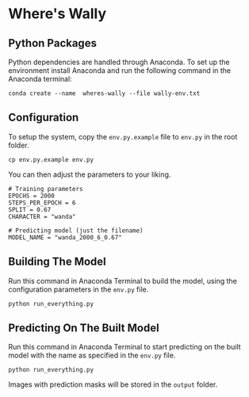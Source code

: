 # Where's Wally

## Python Packages

Python dependencies are handled through Anaconda. To set up the environment install Anaconda and run the following command in the Anaconda terminal:

    conda create --name  wheres-wally --file wally-env.txt

## Configuration

To setup the system, copy the ```env.py.example``` file to ```env.py``` in the root folder.

    cp env.py.example env.py

You can then adjust the parameters to your liking.

    # Training parameters
    EPOCHS = 2000
    STEPS_PER_EPOCH = 6
    SPLIT = 0.67
    CHARACTER = "wanda"

    # Predicting model (just the filename)
    MODEL_NAME = "wanda_2000_6_0.67"

## Building The Model

Run this command in Anaconda Terminal to build the model, using the configuration parameters in the ```env.py``` file.

    python run_everything.py

## Predicting On The Built Model

Run this command in Anaconda Terminal to start predicting on the built model with the name as specified in the ```env.py``` file.

    python run_everything.py

Images with prediction masks will be stored in the ```output``` folder.